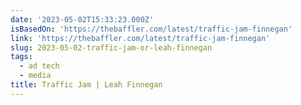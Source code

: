 ```yaml
---
date: '2023-05-02T15:33:23.000Z'
isBasedOn: 'https://thebaffler.com/latest/traffic-jam-finnegan'
link: 'https://thebaffler.com/latest/traffic-jam-finnegan'
slug: 2023-05-02-traffic-jam-or-leah-finnegan
tags:
  - ad tech
  - media
title: Traffic Jam | Leah Finnegan
---
```


